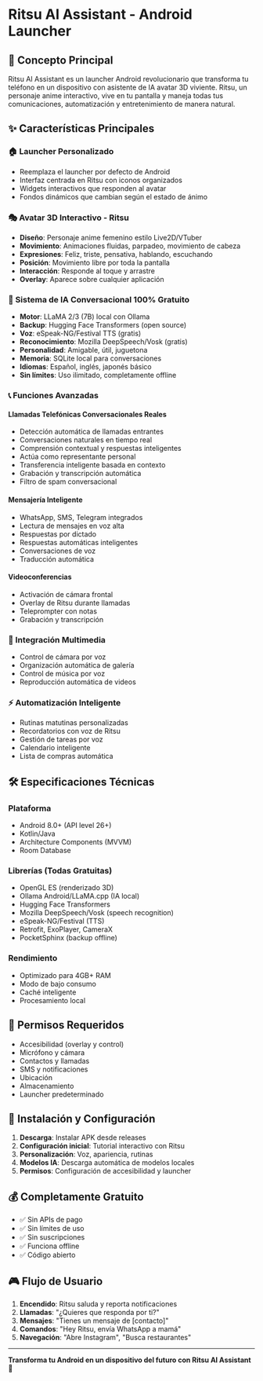 # Ritsu AI Assistant - Android Launcher

## 🎯 Concepto Principal
Ritsu AI Assistant es un launcher Android revolucionario que transforma tu teléfono en un dispositivo con asistente de IA avatar 3D viviente. Ritsu, un personaje anime interactivo, vive en tu pantalla y maneja todas tus comunicaciones, automatización y entretenimiento de manera natural.

## ✨ Características Principales

### 🏠 Launcher Personalizado
- Reemplaza el launcher por defecto de Android
- Interfaz centrada en Ritsu con iconos organizados
- Widgets interactivos que responden al avatar
- Fondos dinámicos que cambian según el estado de ánimo

### 🎭 Avatar 3D Interactivo - Ritsu
- **Diseño**: Personaje anime femenino estilo Live2D/VTuber
- **Movimiento**: Animaciones fluidas, parpadeo, movimiento de cabeza
- **Expresiones**: Feliz, triste, pensativa, hablando, escuchando
- **Posición**: Movimiento libre por toda la pantalla
- **Interacción**: Responde al toque y arrastre
- **Overlay**: Aparece sobre cualquier aplicación

### 🤖 Sistema de IA Conversacional 100% Gratuito
- **Motor**: LLaMA 2/3 (7B) local con Ollama
- **Backup**: Hugging Face Transformers (open source)
- **Voz**: eSpeak-NG/Festival TTS (gratis)
- **Reconocimiento**: Mozilla DeepSpeech/Vosk (gratis)
- **Personalidad**: Amigable, útil, juguetona
- **Memoria**: SQLite local para conversaciones
- **Idiomas**: Español, inglés, japonés básico
- **Sin límites**: Uso ilimitado, completamente offline

### 📞 Funciones Avanzadas

#### Llamadas Telefónicas Conversacionales Reales
- Detección automática de llamadas entrantes
- Conversaciones naturales en tiempo real
- Comprensión contextual y respuestas inteligentes
- Actúa como representante personal
- Transferencia inteligente basada en contexto
- Grabación y transcripción automática
- Filtro de spam conversacional

#### Mensajería Inteligente
- WhatsApp, SMS, Telegram integrados
- Lectura de mensajes en voz alta
- Respuestas por dictado
- Respuestas automáticas inteligentes
- Conversaciones de voz
- Traducción automática

#### Videoconferencias
- Activación de cámara frontal
- Overlay de Ritsu durante llamadas
- Teleprompter con notas
- Grabación y transcripción

### 🎨 Integración Multimedia
- Control de cámara por voz
- Organización automática de galería
- Control de música por voz
- Reproducción automática de videos

### ⚡ Automatización Inteligente
- Rutinas matutinas personalizadas
- Recordatorios con voz de Ritsu
- Gestión de tareas por voz
- Calendario inteligente
- Lista de compras automática

## 🛠️ Especificaciones Técnicas

### Plataforma
- Android 8.0+ (API level 26+)
- Kotlin/Java
- Architecture Components (MVVM)
- Room Database

### Librerías (Todas Gratuitas)
- OpenGL ES (renderizado 3D)
- Ollama Android/LLaMA.cpp (IA local)
- Hugging Face Transformers
- Mozilla DeepSpeech/Vosk (speech recognition)
- eSpeak-NG/Festival (TTS)
- Retrofit, ExoPlayer, CameraX
- PocketSphinx (backup offline)

### Rendimiento
- Optimizado para 4GB+ RAM
- Modo de bajo consumo
- Caché inteligente
- Procesamiento local

## 📱 Permisos Requeridos
- Accesibilidad (overlay y control)
- Micrófono y cámara
- Contactos y llamadas
- SMS y notificaciones
- Ubicación
- Almacenamiento
- Launcher predeterminado

## 🚀 Instalación y Configuración

1. **Descarga**: Instalar APK desde releases
2. **Configuración inicial**: Tutorial interactivo con Ritsu
3. **Personalización**: Voz, apariencia, rutinas
4. **Modelos IA**: Descarga automática de modelos locales
5. **Permisos**: Configuración de accesibilidad y launcher

## 💰 Completamente Gratuito
- ✅ Sin APIs de pago
- ✅ Sin límites de uso
- ✅ Sin suscripciones
- ✅ Funciona offline
- ✅ Código abierto

## 🎮 Flujo de Usuario
1. **Encendido**: Ritsu saluda y reporta notificaciones
2. **Llamadas**: "¿Quieres que responda por ti?"
3. **Mensajes**: "Tienes un mensaje de [contacto]"
4. **Comandos**: "Hey Ritsu, envía WhatsApp a mamá"
5. **Navegación**: "Abre Instagram", "Busca restaurantes"

---

**Transforma tu Android en un dispositivo del futuro con Ritsu AI Assistant** 🚀